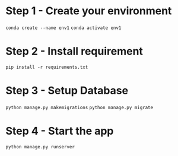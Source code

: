 # Step 1 - Create your environment

`conda create --name env1`
`conda activate env1`

# Step 2 - Install requirement

`pip install -r requirements.txt`

# Step 3 - Setup Database

`python manage.py makemigrations`
`python manage.py migrate`

# Step 4 - Start the app

`python manage.py runserver`
